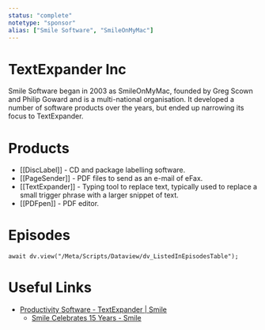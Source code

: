 ```yaml
---
status: "complete"
notetype: "sponsor"
alias: ["Smile Software", "SmileOnMyMac"]
---
```

# TextExpander Inc
Smile Software began in 2003 as SmileOnMyMac, founded by Greg Scown and Philip Goward and is a multi-national organisation. It developed a number of software products over the years, but ended up narrowing its focus to TextExpander.

# Products
- [[DiscLabel]] - CD and package labelling software.
- [[PageSender]] - PDF files to send as an e-mail of eFax.
- [[TextExpander]] - Typing tool to replace text, typically used to replace a small trigger phrase with a larger snippet of text.
- [[PDFpen]] - PDF editor.

# Episodes
```dataviewjs
await dv.view("/Meta/Scripts/Dataview/dv_ListedInEpisodesTable");
```
# Useful Links
- [Productivity Software - TextExpander | Smile](https://smilesoftware.com/)
	- [Smile Celebrates 15 Years - Smile](https://smilesoftware.com/blog/entry/smile-celebrates-15-years/)